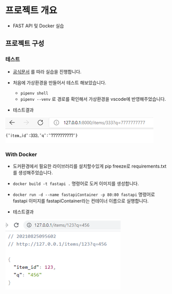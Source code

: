 # 프로젝트 개요

- FAST API 및 Docker 실습

## 프로젝트 구성

### 테스트

- [공식문서](https://fastapi.tiangolo.com/deployment/docker/#raspberry-pi-and-other-architectures) 를 따라 실습을 진행합니다.

- 처음에 가상환경을 만들어서 테스트 해보았습니다.
    - `pipenv shell`
    - `pipenv --venv` 로 경로를 확인해서 가상환경을 vscode에 반영해주었습니다.

- 테스트결과

![테스트이미지](./image/test_image1.png)

### With Docker

- 도커환경에서 필요한 라이브러리를 설치할수있게 pip freeze로 requirements.txt를 생성해주었습니다.
- `docker build -t fastapi .` 명령어로 도커 이미지를 생성합니다.
- `docker run -d --name fastapiContainer -p 80:80 fastapi` 명령어로 fastapi 이미지를 fastapiContainer라는 컨테이너 이름으로 실행합니다.

- 테스트결과

![테스트이미지](./image/test_image2.png)